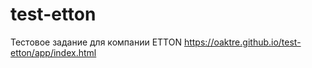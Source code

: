 # test-etton
Тестовое задание для компании ETTON
https://oaktre.github.io/test-etton/app/index.html
